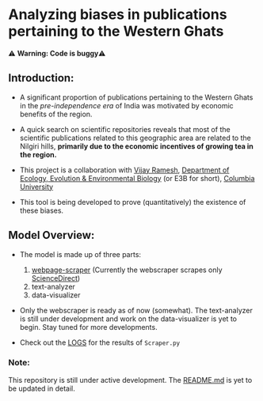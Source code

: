 # Analyzing biases in publications pertaining to the Western Ghats

:warning: <strong>Warning: Code is buggy</strong>:warning:


## Introduction:

- A significant proportion of publications pertaining to the Western Ghats in the <em>pre-independence era</em> of India was motivated by economic benefits of the region.

- A quick search on scientific repositories reveals that most of the scientific publications related to this geographic area are related to the Nilgiri hills, <strong>primarily due to the economic incentives of growing tea in the region.</strong>

- This project is a collaboration with <a title="Vijay" href="https://evolecol.weebly.com/" target="_blank">Vijay Ramesh</a>, <a title="E3B" href="http://e3b.columbia.edu/" target="_blank">Department of Ecology, Evolution & Environmental Biology</a> (or E3B for short), <a href="https://www.columbia.edu/" title="Columbia University" target="_blank">Columbia University</a>

- This tool is being developed to prove (quantitatively) the existence of these biases.

## Model Overview:
- The model is made up of three parts:
	1.  <a title="Scraper" href="https://github.com/SarthakJShetty/Bias/blob/master/Scraper.py">webpage-scraper</a> (Currently the webscraper scrapes only <a href="www.ScienceDirect.com" title="ScienceDirect">ScienceDirect</a>)
	2.  text-analyzer 
	3.  data-visualizer
	
- Only the webscraper is ready as of now (somewhat). The text-analyzer is still under development and work on the data-visualizer is yet to begin. Stay tuned for more developments.
- Check out the <a title="LOGS" href="https://github.com/SarthakJShetty/Bias/tree/master/LOGS">LOGS</a> for the results of ```Scraper.py```

### Note:
This repository is still under active development. The <a title="README" href="https://github.com/SarthakJShetty/Bias">README.md</a> is yet to be updated in detail.